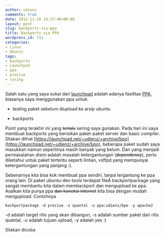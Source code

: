 ```yaml
---
author: udienz
comments: true
date: 2012-11-28 14:37:48+00:00
layout: post
slug: backports-via-ppa
title: Backports via PPA
wordpress_id: 711
categories:
- Linux
- Ubuntu
tags:
- backports
- Launchpad
- ppa
- precise
- raring
---
```


Salah satu yang saya sukai dari [launchpad](https://launchpad.net) adalah adanya fasilitas [PPA](https://launchpad.net/ubuntu/+ppas), biasanya saya menggunakan ppa untuk:



	
  * testing paket sebelum diupload ke arsip ubuntu

	
  * backports


Point yang terakhir ini yang <del>terlalu</del> sering saya gunakan. Pada hari ini saya membuat backports yang berisikan paket-paket server dan basic compiler. SIlakan dlihat [https://launchpad.net/~udienz/+archive/bpo](https://launchpad.net/~udienz/+archive/bpo), beberapa paket sudah saya masukkan namun sepertinya masih banyak yang belum. Dan yang menjadi permasalahan disini adalah masalah ketergantungan (<del>dependency</del>), perlu diketahui untuk paket tertentu seperti lintian, vsftpd yang mempunyai ketergantungan yang panjang :(.

Sebenarnya kita bisa kok membuat ppa sendiri, tanpa tergantung ke ppa orang lain. Di paket ubuntu-dev-tools terdapat fileÂ backportpackage yang sangat membantu kita dalam membackport dan mengupload ke ppa. Asalkan kita punya ppa <del>dan koneksi internet</del> kita bisa dengan mudah mengupload. Contohnya


    
    backportpackage -d precise -s quantal -u ppa:udienz/bpo -y apache2



-d adalah target rilis yang akan dibangun, -s adalah sumber paket dari rilis quantal, -u adalah tujuan upload, -y adalah yes :)



Silakan dicoba

